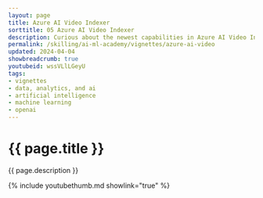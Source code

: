 ```yaml
---
layout: page
title: Azure AI Video Indexer
sorttitle: 05 Azure AI Video Indexer
description: Curious about the newest capabilities in Azure AI Video Indexer? Join Nikki Conley for an in-depth session, complete with a live demo! Experiment with the powerful features that empower you to index and analyze your videos using AI-driven insights!
permalink: /skilling/ai-ml-academy/vignettes/azure-ai-video
updated: 2024-04-04
showbreadcrumb: true
youtubeid: wssVLlLGeyU
tags:
- vignettes
- data, analytics, and ai
- artificial intelligence
- machine learning
- openai
---
```


# {{ page.title }}

{{ page.description }}

{% include youtubethumb.md showlink="true" %}